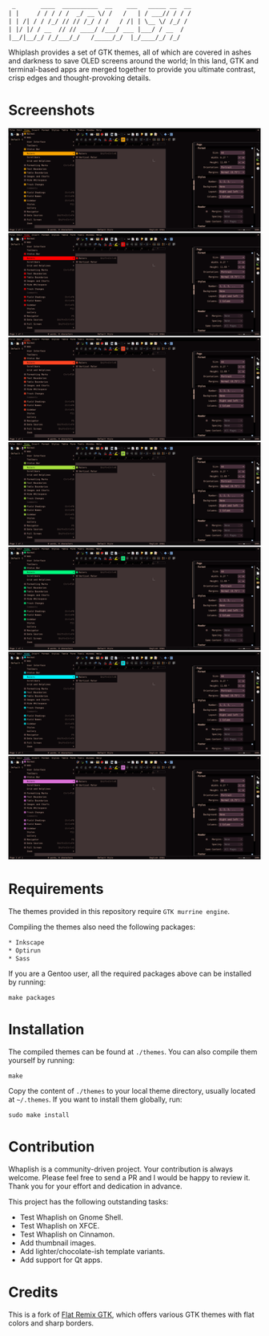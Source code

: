 ```
 _       ____  __________  __    ___   _____ __  __
| |     / / / / /  _/ __ \/ /   /   | / ___// / / /
| | /| / / /_/ // // /_/ / /   / /| | \__ \/ /_/ /
| |/ |/ / __  // // ____/ /___/ ___ |___/ / __  /
|__/|__/_/ /_/___/_/   /_____/_/  |_/____/_/ /_/

```

Whiplash provides a set of GTK themes, all of which are covered in ashes and darkness to save OLED screens around the world; In this land, GTK and terminal-based apps are merged together to provide you ultimate contrast, crisp edges and thought-provoking details.

Screenshots
===========

![yellow-1](https://github.com/yad-tahir/whiplash-gtk-theme/raw/master/assets/yellow-1.png)
![red-1](https://github.com/yad-tahir/whiplash-gtk-theme/raw/master/assets/red-1.png)
![orange-1](https://github.com/yad-tahir/whiplash-gtk-theme/raw/master/assets/orange-1.png)
![green-1](https://github.com/yad-tahir/whiplash-gtk-theme/raw/master/assets/green-1.png)
![teal-1](https://github.com/yad-tahir/whiplash-gtk-theme/raw/master/assets/teal-1.png)
![blue-1](https://github.com/yad-tahir/whiplash-gtk-theme/raw/master/assets/blue-1.png)
![pink-1](https://github.com/yad-tahir/whiplash-gtk-theme/raw/master/assets/pink-1.png)

Requirements
============
The themes provided in this repository require `GTK murrine engine`.

Compiling the themes also need the following packages:

```
* Inkscape
* Optirun
* Sass
```

If you are a Gentoo user, all the required packages above can be installed by running:

```
make packages
```

Installation
========================

The compiled themes can be found at `./themes`. You can also compile them yourself by running:

```
make
```

Copy the content of `./themes` to your local theme directory, usually located at `~/.themes`. If you want to install them globally, run:

```
sudo make install
```

Contribution
======================

Whaplish is a community-driven project. Your contribution is always welcome. Please feel free to send a PR and I would be happy to review it. Thank you for your effort and dedication in advance.

This project has the following outstanding tasks:
* Test Whaplish on Gnome Shell.
* Test Whaplish on XFCE.
* Test Whaplish on Cinnamon.
* Add thumbnail images.
* Add lighter/chocolate-ish template variants.
* Add support for Qt apps.

Credits
=======

This is a fork of [Flat Remix GTK](https://drasite.com/flat-remix-gtk), which offers various GTK themes with flat colors and sharp borders.
